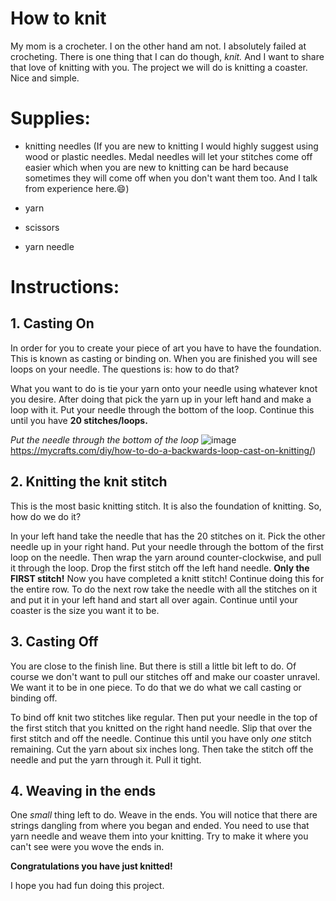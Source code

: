 # How to knit

My mom is a crocheter. I on the other hand am not. I absolutely failed at crocheting. There is one thing that I can do though, _knit._ And I want to share that love of knitting with you. The project we will do is knitting a coaster. Nice and simple. 

# Supplies:

- knitting needles (If you are new to knitting I would highly suggest using wood or plastic needles. Medal needles will let your stitches come off easier which when you are new to knitting can be hard because sometimes they will come off when you don't want them too. And I talk from experience here.😄)

- yarn

- scissors

- yarn needle

# Instructions:

## 1. Casting On
In order for you to create your piece of art you have to have the foundation. This is known as casting or binding on. When you are finished you will see loops on your needle. The questions is: how to do that? 

What you want to do is tie your yarn onto your needle using whatever knot you desire. After doing that pick the yarn up in your left hand and make a loop with it. Put your needle through the bottom of the loop. Continue this until you have **20 stitches/loops.** 

_Put the needle through the bottom of the loop_
![image](https://user-images.githubusercontent.com/108314207/176544598-4276652d-c697-4c33-96e3-d4b8c80bd933.png)
https://mycrafts.com/diy/how-to-do-a-backwards-loop-cast-on-knitting/)

## 2. Knitting the knit stitch
This is the most basic knitting stitch. It is also the foundation of knitting. So, how do we do it? 

In your left hand take the needle that has the 20 stitches on it. Pick the other needle up in your right hand. Put your needle through the bottom of the first loop on the needle. Then wrap the yarn around counter-clockwise, and pull it through the loop. Drop the first stitch off the left hand needle. **Only the FIRST stitch!** Now you have completed a knitt stitch! Continue doing this for the entire row. To do the next row take the needle with all the stitches on it and put it in your left hand and start all over again. Continue until your coaster is the size you want it to be. 

## 3. Casting Off
You are close to the finish line. But there is still a little bit left to do. Of course we don't want to pull our stitches off and make our coaster unravel. We want it to be in one piece. To do that we do what we call casting or binding off. 

To bind off knit two stitches like regular. Then put your needle in the top of the first stitch that you knitted on the right hand needle. Slip that over the first stitch and off the needle. Continue this until you have only _one_ stitch remaining. Cut the yarn about six inches long. Then take the stitch off the needle and put the yarn through it. Pull it tight. 

## 4. Weaving in the ends
One _small_ thing left to do. Weave in the ends. You will notice that there are strings dangling from where you began and ended. You need to use that yarn needle and weave them into your knitting. Try to make it where you can't see were you wove the ends in. 

**Congratulations you have just knitted!**

I hope you had fun doing this project. 
